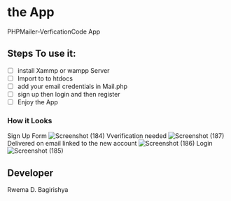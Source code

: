 # the App
PHPMailer-VerficationCode App
## Steps To use it:
- [ ] install Xammp or wampp Server
- [ ] Import  to to htdocs
- [ ] add your email credentials in Mail.php
- [ ] sign up then login and then register
- [ ] Enjoy the App

### How it Looks
Sign Up Form
![Screenshot (184)](https://user-images.githubusercontent.com/52289151/169865198-b19c14fb-9142-4429-9dc8-baf677bebe52.png)
Vverification needed
![Screenshot (187)](https://user-images.githubusercontent.com/52289151/169866938-803e8a0a-cf9b-4e2f-bb9f-9484f6479d78.png)
Delivered on email linked to the new account
![Screenshot (186)](https://user-images.githubusercontent.com/52289151/169867523-a6aa00d9-eee4-43f9-908b-0333787cc076.png)
Login
![Screenshot (185)](https://user-images.githubusercontent.com/52289151/169867277-8b436c2e-3de5-482d-b591-3c6b4de9379f.png)


## Developer
Rwema D. Bagirishya
